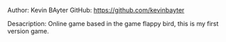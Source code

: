 Author: Kevin BAyter
GitHub: https://github.com/kevinbayter

Desacription: Online game based in the game flappy bird, this is my first version game.
